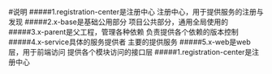 #说明
#####1.registration-center是注册中心
    注册中心，用于提供服务的注册与发现
#####2.x-base是基础公用部分
    项目公共部分，通用全局使用的
#####3.x-parent是父工程，管理各种依赖
    负责提供各个依赖的版本控制
#####4.x-service具体的服务提供者
    主要的提供服务
#####5.x-web是web层，用于前端访问
    提供各个模块访问的接口层
#####1.registration-center是注册中心